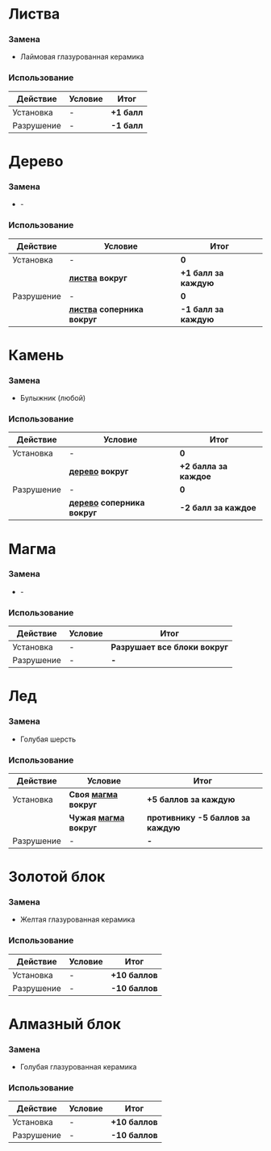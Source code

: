 # Листва

### Замена
* Лаймовая глазурованная керамика

### Использование

Действие|Условие|Итог
-|-|-
Установка | - | **+1 балл**
Разрушение | - | **-1 балл**

# Дерево

### Замена
* \-

### Использование

Действие|Условие|Итог
-|-|-
Установка | - | **0**
<n></n> | **[листва](#листва) вокруг** | **+1 балл за каждую**
Разрушение | - | **0**
<n></n> | **[листва](#листва) соперника вокруг** | **-1 балл за каждую**

# Камень

### Замена
* Булыжник (любой)

### Использование

Действие|Условие|Итог
-|-|-
Установка | - | **0**
<n></n> | **[дерево](#дерево) вокруг** | **+2 балла за каждое**
Разрушение | - | **0**
<n></n> | **[дерево](#дерево) соперника вокруг** | **-2 балл за каждое**

# Магма

### Замена
* \-

### Использование

Действие|Условие|Итог
-|-|-
Установка | - | **Разрушает все блоки вокруг**
Разрушение | - | **-**

# Лед

### Замена
* Голубая шерсть

### Использование

Действие|Условие|Итог
-|-|-
Установка | **Своя [магма](#магма) вокруг** | **+5 баллов за каждую**
<n></n> | **Чужая [магма](#магма) вокруг** | **противнику -5 баллов за каждую**
Разрушение | - | **-**

# Золотой блок

### Замена
* Желтая глазурованная керамика

### Использование

Действие|Условие|Итог
-|-|-
Установка | - | **+10 баллов**
Разрушение | - | **-10 баллов**

# Алмазный блок

### Замена
* Голубая глазурованная керамика

### Использование

Действие|Условие|Итог
-|-|-
Установка | - | **+10 баллов**
Разрушение | - | **-10 баллов**